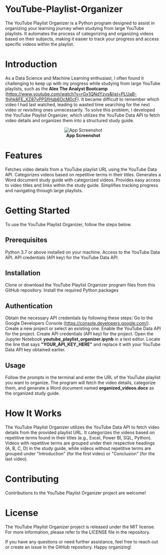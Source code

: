 # YouTube-Playlist-Organizer
The YouTube Playlist Organizer is a Python program designed to assist in organizing your learning journey when studying from large YouTube playlists. It automates the process of categorizing and organizing videos based on their subjects, making it easier to track your progress and access specific videos within the playlist.

# Introduction
As a Data Science and Machine Learning enthusiast, I often found it challenging to keep up with my progress while studying from large YouTube playlists, such as the **Alex The Analyst Bootcamp** (https://www.youtube.com/watch?v=rGx1QNdYzvs&list=PLUaB-1hjhk8FE_XZ87vPPSfHqb6OcM0cF). It became difficult to remember which video I had last watched, leading to wasted time searching for the next video or revisiting ones unnecessarily. To solve this problem, I developed the YouTube Playlist Organizer, which utilizes the YouTube Data API to fetch video details and organizes them into a structured study guide.

<p align="center">
  <img src="image.png" alt="App Screenshot">
  <br>
  <b>App Screenshot</b>
</p>


# Features
Fetches video details from a YouTube playlist URL using the YouTube Data API. Categorizes videos based on repetitive terms in their titles. Generates a Word document study guide with categorized videos. Provides easy access to video titles and links within the study guide. Simplifies tracking progress and navigating through large playlists.

# Getting Started
To use the YouTube Playlist Organizer, follow the steps below.

## Prerequisites
Python 3.7 or above installed on your machine. Access to the YouTube Data API. API credentials (API key) for the YouTube Data API.

## Installation
Clone or download the YouTube Playlist Organizer program files from this GitHub repository.
Install the required Python packages

## Authentication
Obtain the necessary API credentials by following these steps: Go to the Google Developers Console (https://console.developers.google.com/). Create a new project or select an existing one. Enable the YouTube Data API for the project. Create API credentials (API key) for the project. Open the Jupyter Notebook **youtube_playlist_organizer.ipynb** in a text editor. Locate the line that says **"YOUR_API_KEY_HERE"** and replace it with your YouTube Data API key obtained earlier.

## Usage
Follow the prompts in the terminal and enter the URL of the YouTube playlist you want to organize. The program will fetch the video details, categorize them, and generate a Word document named **organized_videos.docx** as the organized study guide.

# How It Works
The YouTube Playlist Organizer utilizes the YouTube Data API to fetch video details from the provided playlist URL. It categorizes the videos based on repetitive terms found in their titles (e.g., Excel, Power BI, SQL, Python). Videos with repetitive terms are grouped under their respective headings (A, B, C, D) in the study guide, while videos without repetitive terms are grouped under "Introduction" (for the first video) or "Conclusion" (for the last video).

# Contributing
Contributions to the YouTube Playlist Organizer project are welcome!

# License
The YouTube Playlist Organizer project is released under the MIT license. For more information, please refer to the LICENSE file in the repository.

If you have any questions or need further assistance, feel free to reach out or create an issue in the GitHub repository. Happy organizing!

